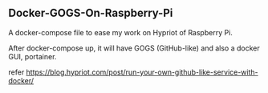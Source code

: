 ## Docker-GOGS-On-Raspberry-Pi

A docker-compose file to ease my work on Hypriot of Raspberry Pi.

After docker-compose up, it will have GOGS (GitHub-like) and also a docker GUI, portainer.

refer https://blog.hypriot.com/post/run-your-own-github-like-service-with-docker/

